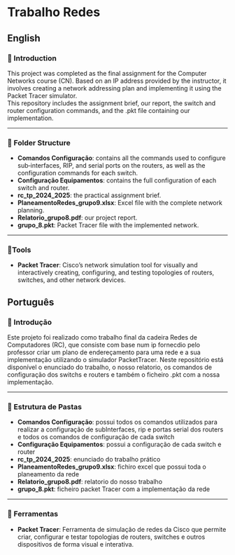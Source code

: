 # Trabalho Redes
## English

### 📌 Introduction
This project was completed as the final assignment for the Computer Networks course (CN). Based on an IP address provided by the instructor, it involves creating a network addressing plan and implementing it using the Packet Tracer simulator.  
This repository includes the assignment brief, our report, the switch and router configuration commands, and the .pkt file containing our implementation.

---
### 📁 Folder Structure

- **Comandos Configuração**: contains all the commands used to configure sub‑interfaces, RIP, and serial ports on the routers, as well as the configuration commands for each switch.  
- **Configuração Equipamentos**: contains the full configuration of each switch and router.  
- **rc_tp_2024_2025**: the practical assignment brief.  
- **PlaneamentoRedes_grupo9.xlsx**: Excel file with the complete network planning.  
- **Relatorio_grupo8.pdf**: our project report.  
- **grupo_8.pkt**: Packet Tracer file with the implemented network.

---
### 🧰Tools
- **Packet Tracer**: Cisco’s network simulation tool for visually and interactively creating, configuring, and testing topologies of routers, switches, and other network devices.

## Português
### 📌 Introdução
Este projeto foi realizado como trabalho final da cadeira Redes de Computadores (RC), que consiste com base num ip fornecdio pelo professor criar um plano de endereçamento para uma rede e a sua implementação utilizando o simulador PacketTracer.
Neste repositório está disponível o enunciado do trabalho, o nosso relatorio, os comandos de configuração dos switchs e routers e também o ficheiro .pkt com a nossa implementação.

---
### 📁 Estrutura de Pastas
- **Comandos Configuração**: possui todos os comandos utilizados para realizar a configuração de subInterfaces, rip e portas serial dos routers e todos os comandos de configuração de cada switch
- **Configuração Equipamentos**: possui a configuração de cada switch e router
- **rc_tp_2024_2025**: enunciado do trabalho prático
- **PlaneamentoRedes_grupo9.xlsx**: fichiro excel que possui toda o planeamento da rede
- **Relatorio_grupo8.pdf**: relatorio do nosso trabalho
- **grupo_8.pkt**: ficheiro packet Tracer com a implementação da rede

---
### 🧰 Ferramentas
- **Packet Tracer**: Ferramenta de simulação de redes da Cisco que permite criar, configurar e testar topologias de routers, switches e outros dispositivos de forma visual e interativa.
